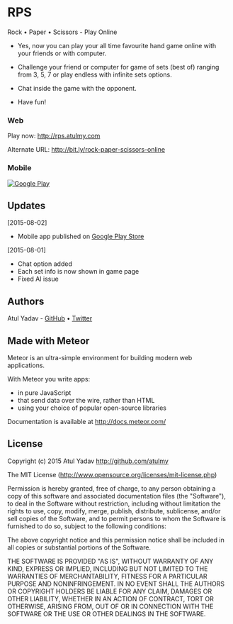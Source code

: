 # RPS
Rock &bull; Paper &bull; Scissors - Play Online

- Yes, now you can play your all time favourite hand game online with your friends or with computer.

- Challenge your friend or computer for game of sets (best of) ranging from 3, 5, 7 or play endless with infinite sets options.

- Chat inside the game with the opponent.

- Have fun!

### Web

Play now: http://rps.atulmy.com

Alternate URL: http://bit.ly/rock-paper-scissors-online

### Mobile

[![Google Play](http://atulmy.com/attachments/images/google-play.png)](https://play.google.com/store/apps/details?id=com.idnbqo1f1hyqw2918xvuyi)

## Updates

[2015-08-02]
* Mobile app published on [Google Play Store](https://play.google.com/store/apps/details?id=com.idnbqo1f1hyqw2918xvuyi)

[2015-08-01]
* Chat option added
* Each set info is now shown in game page
* Fixed AI issue

## Authors

Atul Yadav - [GitHub](https://github.com/atulmy) &bull; [Twitter](https://twitter.com/atulmy)

## Made with Meteor

Meteor is an ultra-simple environment for building modern web
applications.

With Meteor you write apps:

* in pure JavaScript
* that send data over the wire, rather than HTML
* using your choice of popular open-source libraries

Documentation is available at http://docs.meteor.com/


## License

Copyright (c) 2015 Atul Yadav http://github.com/atulmy

The MIT License (http://www.opensource.org/licenses/mit-license.php)

Permission is hereby granted, free of charge, to any person obtaining a copy of this software and associated documentation files (the "Software"), to deal in the Software without restriction, including without limitation the rights to use, copy, modify, merge, publish, distribute, sublicense, and/or sell copies of the Software, and to permit persons to whom the Software is furnished to do so, subject to the following conditions:

The above copyright notice and this permission notice shall be included in all copies or substantial portions of the Software.

THE SOFTWARE IS PROVIDED "AS IS", WITHOUT WARRANTY OF ANY KIND, EXPRESS OR IMPLIED, INCLUDING BUT NOT LIMITED TO THE WARRANTIES OF MERCHANTABILITY, FITNESS FOR A PARTICULAR PURPOSE AND NONINFRINGEMENT. IN NO EVENT SHALL THE AUTHORS OR COPYRIGHT HOLDERS BE LIABLE FOR ANY CLAIM, DAMAGES OR OTHER LIABILITY, WHETHER IN AN ACTION OF CONTRACT, TORT OR OTHERWISE, ARISING FROM, OUT OF OR IN CONNECTION WITH THE SOFTWARE OR THE USE OR OTHER DEALINGS IN THE SOFTWARE.
